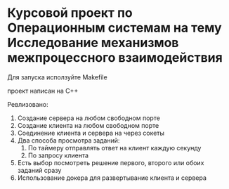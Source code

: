 # Курсовой проект по Операционным системам на тему Исследование механизмов межпроцессного взаимодействия

Для запуска исползуйте Makefile 

проект написан на С++ 

Ревлизовано:
1. Создание сервера на любом свободном порте
2. Создание клиента на любом свободном порте
3. Соединение клиента и сервера на через сокеты
4. Два способа просмотра заданий:
    1. По таймеру отправлять ответ на клиент каждую секунду
    2. По запросу клиента
5. Есть выбор посмотреть решение первого, второго или обоих заданий сразу
6. Использование докера для развертывание  клиента и сервера
